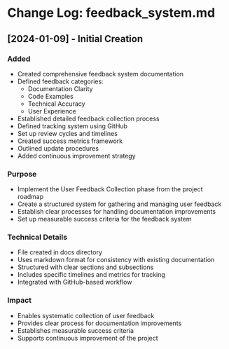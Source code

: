 # Change Log: feedback_system.md

## [2024-01-09] - Initial Creation

### Added
- Created comprehensive feedback system documentation
- Defined feedback categories:
  * Documentation Clarity
  * Code Examples
  * Technical Accuracy
  * User Experience
- Established detailed feedback collection process
- Defined tracking system using GitHub
- Set up review cycles and timelines
- Created success metrics framework
- Outlined update procedures
- Added continuous improvement strategy

### Purpose
- Implement the User Feedback Collection phase from the project roadmap
- Create a structured system for gathering and managing user feedback
- Establish clear processes for handling documentation improvements
- Set up measurable success criteria for the feedback system

### Technical Details
- File created in docs directory
- Uses markdown format for consistency with existing documentation
- Structured with clear sections and subsections
- Includes specific timelines and metrics for tracking
- Integrated with GitHub-based workflow

### Impact
- Enables systematic collection of user feedback
- Provides clear process for documentation improvements
- Establishes measurable success criteria
- Supports continuous improvement of the project
